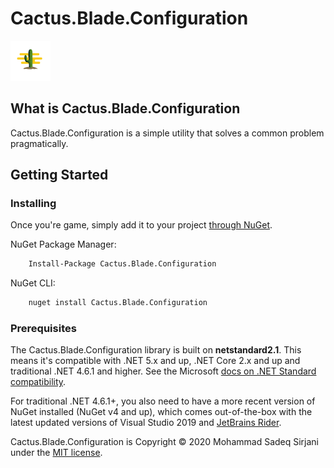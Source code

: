 # Cactus.Blade.Configuration

![Logo](Image/cactus-64.png)

## What is Cactus.Blade.Configuration

Cactus.Blade.Configuration is a simple utility that solves a common problem pragmatically.

## Getting Started

### Installing

Once you're game, simply add it to your project [through NuGet](https://www.nuget.org/packages/Cactus.Blade.Configuration).

NuGet Package Manager:

```bash
    Install-Package Cactus.Blade.Configuration
```

NuGet CLI:

```bash
    nuget install Cactus.Blade.Configuration
```

### Prerequisites

The Cactus.Blade.Configuration library is built on **netstandard2.1**. This means it's compatible with .NET 5.x and up, .NET Core 2.x and up and traditional .NET 4.6.1 and higher. See the Microsoft [docs on .NET Standard compatibility](https://docs.microsoft.com/en-us/dotnet/standard/net-standard#net-platforms-support).

For traditional .NET 4.6.1+, you also need to have a more recent version of NuGet installed (NuGet v4 and up), which comes out-of-the-box with the latest updated versions of Visual Studio 2019 and [JetBrains Rider](https://www.jetbrains.com/rider/).

Cactus.Blade.Configuration is Copyright &copy; 2020 Mohammad Sadeq Sirjani under the [MIT license](LICENSE.txt).
